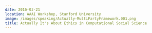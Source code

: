 ```yaml
---
date: 2016-03-21
location: AAAI Workshop, Stanford University
image: /images/speaking/Actually-MultiPartyFramework.001.png
title: Actually It's About Ethics in Computational Social Science
---
```


